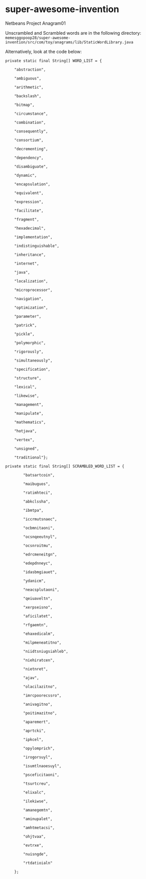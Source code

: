 # super-awesome-invention
Netbeans Project Anagram01

Unscrambled and Scrambled words are in the following directory:
`memesggopoop28/super-awesome-invention/src/com/toy/anagrams/lib/StaticWordLibrary.java`

Alternatively, look at the code below:

`private static final String[] WORD_LIST = {`

`    "abstraction",`

`    "ambiguous",`

`    "arithmetic",`

`    "backslash",`

`    "bitmap",`

`    "circumstance",`

`    "combination",`

`    "consequently",`

`    "consortium",`

`    "decrementing",`

`    "dependency",`

`    "disambiguate",`

`    "dynamic",`

`    "encapsulation",`

`    "equivalent",`

`    "expression",`

`    "facilitate",`

`    "fragment",`

`    "hexadecimal",`

`    "implementation",`

`    "indistinguishable",`

`    "inheritance",`

`    "internet",`

`    "java",`

`    "localization",`

`    "microprocessor",`

`    "navigation",`

`    "optimization",`

`    "parameter",`

`    "patrick",`

`    "pickle",`

`    "polymorphic",`

`    "rigorously",`

`    "simultaneously",`

`    "specification",`

`    "structure",`

`    "lexical",`

`    "likewise",`

`    "management",`

`    "manipulate",`

`    "mathematics",`

`    "hotjava",`

`    "vertex",`

`    "unsigned",`

`    "traditional"};`



`private static final String[] SCRAMBLED_WORD_LIST = {`

`        "batsartcoin",`

`        "maibuguos",`

`        "ratimhteci",`

`        "abkclssha",`

`        "ibmtpa",`

`        "iccrmutsnaec",`

`        "ocbmnitaoni",`

`        "ocsnqeeutnyl",`

`        "ocsnroitmu",`

`        "edrcmeneitgn",`

`        "edepdnneyc",`

`        "idasbmgiauet",`

`        "ydanicm",`

`        "neacsplutaoni",`

`        "qeiuaveltn",`

`        "xerpseisno",`

`        "aficilatet",`

`        "rfgaemtn",`

`        "ehaxedicalm",`

`        "milpmeneatitno",`

`        "niidtsniugsiahleb",`

`        "niehiratcen",`

`        "nietnret",`

`        "ajav",`

`        "olacilazitno",`

`        "imrcpoorecssro",`

`        "anivagitno",`

`        "poitimazitno",`

`        "aparemert",`

`        "aprtcki",`

`        "ipkcel",`

`        "opylomprich",`

`        "irogorsuyl",`

`        "isumtlnaoesuyl",`

`        "psceficitaoni",`

`        "tsurtcreu",`

`        "elixalc",`

`        "ilekiwse",`

`        "amanegemtn",`

`        "aminupalet",`

`        "amhtmetacsi",`

`        "ohjtvaa",`

`        "evtrxe",`

`        "nuisngde",`

`        "rtdatioialn"`

`    };`
